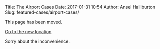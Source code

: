 Title: The Airport Cases
Date: 2017-01-31 10:54
Author: Ansel Halliburton
Slug: featured-cases/airport-cases/



This page has been moved.

<a href="{filename}/pages/featured/airport-cases.md" class="btn btn-primary">Go to the new location</a>

Sorry about the inconvenience.
